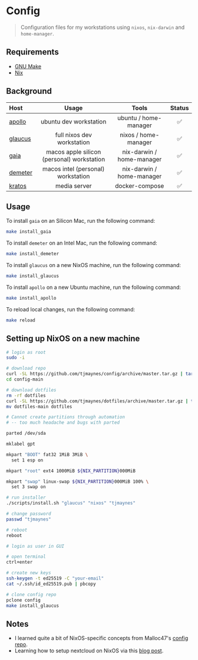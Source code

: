 # Config
> Configuration files for my workstations using `nixos`, `nix-darwin` and `home-manager`.

## Requirements

- [GNU Make](https://www.gnu.org/software/make/)
- [Nix](https://nixos.org/download.html)

## Background

| Host                                                       | Usage                                       | Tools                       | Status |
| :--------------------------------------------------------- | :-----------------------------------------: | :-------------------------: | :----: |
| [apollo](https://en.wikipedia.org/wiki/apollo)             | ubuntu dev workstation                      | ubuntu / home-manager       | ✅ |
| [glaucus](https://en.wikipedia.org/wiki/Glaucus)           | full nixos dev workstation                  | nixos / home-manager        | ✅ |
| [gaia](https://en.wikipedia.org/wiki/Gaia)                 | macos apple silicon (personal) workstation  | nix-darwin / home-manager   | ✅ |
| [demeter](https://en.wikipedia.org/wiki/Demeter)           | macos intel (personal) workstation          | nix-darwin / home-manager   | ✅ |
| [kratos](https://en.wikipedia.org/wiki/Kratos_(mythology)) | media server                                | docker-compose              | ✅ |

## Usage
To install `gaia` on an Silicon Mac, run the following command:
```bash
make install_gaia
```

To install `demeter` on an Intel Mac, run the following command:
```bash
make install_demeter
```

To install `glaucus` on a new NixOS machine, run the following command:
```bash
make install_glaucus
```

To install `apollo` on a new Ubuntu machine, run the following command:
```bash
make install_apollo
```

To reload local changes, run the following command:
```bash
make reload
```

## Setting up NixOS on a new machine

```bash
# login as root
sudo -i

# download repo
curl -SL https://github.com/tjmaynes/config/archive/master.tar.gz | tar xz
cd config-main

# download dotfiles
rm -rf dotfiles
curl -SL https://github.com/tjmaynes/dotfiles/archive/master.tar.gz | tar xz
mv dotfiles-main dotfiles

# Cannot create partitions through automation
# -- too much headache and bugs with parted

parted /dev/sda

mklabel gpt

mkpart "BOOT" fat32 1MiB 3MiB \
  set 1 esp on

mkpart "root" ext4 1000MiB ${NIX_PARTITION}000MiB

mkpart "swap" linux-swap ${NIX_PARTITION}000MiB 100% \
  set 3 swap on

# run installer
./scripts/install.sh "glaucus" "nixos" "tjmaynes"

# change password
passwd "tjmaynes"

# reboot
reboot

# login as user in GUI

# open terminal
ctrl+enter

# create new keys
ssh-keygen -t ed25519 -C "your-email"
cat ~/.ssh/id_ed25519.pub | pbcopy

# clone config repo
pclone config
make install_glaucus
```

## Notes

- I learned quite a bit of NixOS-specific concepts from Malloc47's [config repo](https://github.com/malloc47/config).
- Learning how to setup nextcloud on NixOS via this [blog post](https://jacobneplokh.com/how-to-setup-nextcloud-on-nixos/).
